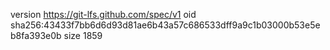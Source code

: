 version https://git-lfs.github.com/spec/v1
oid sha256:43433f7bb6d6d93d81ae6b43a57c686533dff9a9c1b03000b53e5eb8fa393e0b
size 1859
